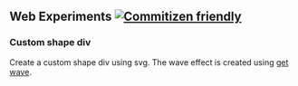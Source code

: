 ## Web Experiments [![Commitizen friendly](https://img.shields.io/badge/commitizen-friendly-brightgreen.svg)](http://commitizen.github.io/cz-cli/)

### Custom shape div

Create a custom shape div using svg.
The wave effect is created using [get wave](https://getwaves.io/).